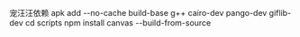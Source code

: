 宠汪汪依赖
apk add --no-cache build-base g++ cairo-dev pango-dev giflib-dev
cd scripts
npm install canvas --build-from-source

